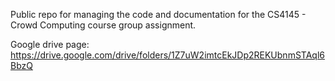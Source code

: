Public repo for managing the code and documentation for the CS4145 - Crowd Computing course group assignment.


Google drive page: https://drive.google.com/drive/folders/1Z7uW2imtcEkJDp2REKUbnmSTAql6BbzQ
